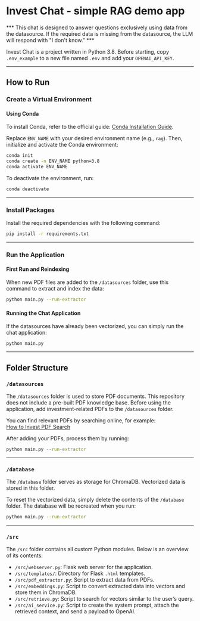 # Invest Chat  - simple RAG demo app

*** This chat is designed to answer questions exclusively using data from the datasource. If the required data is missing from the datasource, the LLM will respond with "I don't know." ***

Invest Chat is a project written in Python 3.8. Before starting, copy `.env_example` to a new file named `.env` and add your `OPENAI_API_KEY`.  

---

## How to Run  

### Create a Virtual Environment  

#### Using Conda  
To install Conda, refer to the official guide: [Conda Installation Guide](https://docs.conda.io/projects/conda/en/latest/user-guide/install/index.html).  

Replace `ENV_NAME` with your desired environment name (e.g., `rag`). Then, initialize and activate the Conda environment:  

```bash
conda init
conda create -n ENV_NAME python=3.8
conda activate ENV_NAME
```  

To deactivate the environment, run:  
```bash
conda deactivate
```  

---

### Install Packages  
Install the required dependencies with the following command:  
```bash
pip install -r requirements.txt
```  

---

### Run the Application  

#### First Run and Reindexing  
When new PDF files are added to the `/datasources` folder, use this command to extract and index the data:  
```bash
python main.py --run-extractor
```  

#### Running the Chat Application  
If the datasources have already been vectorized, you can simply run the chat application:  
```bash
python main.py
```  

---

## Folder Structure  

### `/datasources`  

The `/datasources` folder is used to store PDF documents. This repository does not include a pre-built PDF knowledge base. Before using the application, add investment-related PDFs to the `/datasources` folder.  

You can find relevant PDFs by searching online, for example:  
[How to Invest PDF Search](https://www.google.com/search?q=How+to+invest+filetype%3Apdf)  

After adding your PDFs, process them by running:  
```bash
python main.py --run-extractor
```  

---

### `/database`  

The `/database` folder serves as storage for ChromaDB. Vectorized data is stored in this folder.  

To reset the vectorized data, simply delete the contents of the `/database` folder. The database will be recreated when you run:  
```bash
python main.py --run-extractor
```  

---

### `/src`  

The `/src` folder contains all custom Python modules. Below is an overview of its contents:  

- `/src/webserver.py`: Flask web server for the application.  
- `/src/templates/`: Directory for Flask `.html` templates.  
- `/src/pdf_extractor.py`: Script to extract data from PDFs.  
- `/src/embeddings.py`: Script to convert extracted data into vectors and store them in ChromaDB.  
- `/src/retrieve.py`: Script to search for vectors similar to the user’s query.  
- `/src/ai_service.py`: Script to create the system prompt, attach the retrieved context, and send a payload to OpenAI.  
